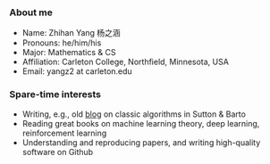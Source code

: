 ### About me

- Name: Zhihan Yang 杨之涵
- Pronouns: he/him/his
- Major: Mathematics & CS
- Affiliation: Carleton College, Northfield, Minnesota, USA
- Email: yangz2 at carleton.edu

### Spare-time interests

- Writing, e.g., old [blog](https://zhihanyang2022.github.io/rl) on classic algorithms in Sutton & Barto
- Reading great books on machine learning theory, deep learning, reinforcement learning
- Understanding and reproducing papers, and writing high-quality software on Github
